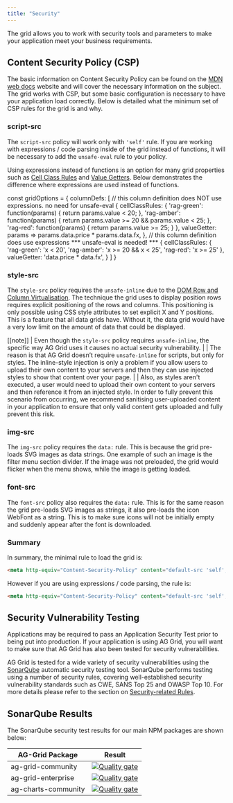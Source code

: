 ```yaml
---
title: "Security"
---
```


The grid allows you to work with security tools and parameters to make your application meet your business requirements.

## Content Security Policy (CSP)

The basic information on Content Security Policy can be found on the [MDN web docs](https://developer.mozilla.org/en-US/docs/Web/HTTP/CSP) website and will cover the necessary information on the subject. The grid works with CSP, but some basic configuration is necessary to have your application load correctly. Below is detailed what the minimum set of CSP rules for the grid is and why.

### script-src

The `script-src` policy will work only with `'self'` rule. If you are working with expressions / code parsing inside of the grid instead of functions, it will be necessary to add the `unsafe-eval` rule to your policy.

Using expressions instead of functions is an option for many grid properties such as [Cell Class Rules](/cell-styles/#cell-class-rules) and [Value Getters](/value-getters/). Below demonstrates the difference where expressions are used instead of functions.

<snippet>
const gridOptions = {
    columnDefs: [
        // this column definition does NOT use expressions. no need for unsafe-eval
        {
            cellClassRules: {
                'rag-green': function(params) { return params.value < 20; },
                'rag-amber': function(params) { return params.value >= 20 && params.value < 25; },
                'rag-red': function(params) { return params.value >= 25; }
            },
            valueGetter: params => params.data.price * params.data.fx,
        },
        // this column definition does use expressions *** unsafe-eval is needed! ***
        {
            cellClassRules: {
                'rag-green': 'x < 20',
                'rag-amber': 'x >= 20 && x < 25',
                'rag-red': 'x >= 25'
            },
            valueGetter: 'data.price * data.fx',
        }
    ]
}
</snippet>

### style-src

The `style-src` policy requires the `unsafe-inline` due to the [DOM Row and Column Virtualisation](/dom-virtualisation/). The technique the grid uses to display position rows requires explicit positioning of the rows and columns. This positioning is only possible using CSS style attributes to set explicit X and Y positions. This is a feature that all data grids have. Without it, the data grid would have a very low limit on the amount of data that could be displayed.

[[note]]
| Even though the `style-src` policy requires `unsafe-inline`, the specific way AG Grid uses it causes no actual security vulnerability.
|
| The reason is that AG Grid doesn’t require `unsafe-inline` for scripts, but only for styles. The inline-style injection is only a problem if you allow users to upload their own content to your servers and then they can use injected styles to show that content over your page.
|
| Also, as styles aren't executed, a user would need to upload their own content to your servers and then reference it from an injected style. In order to fully prevent this scenario from occurring, we recommend sanitising user-uploaded content in your application to ensure that only valid content gets uploaded and fully prevent this risk.

### img-src

The `img-src` policy requires the `data:` rule. This is because the grid pre-loads SVG images as data strings. One example of such an image is the filter menu section divider. If the image was not preloaded, the grid would flicker when the menu shows, while the image is getting loaded.

### font-src

The `font-src` policy also requires the `data:` rule. This is for the same reason the grid pre-loads SVG images as strings, it also pre-loads the icon WebFont as a string. This is to make sure icons will not be initially empty and suddenly appear after the font is downloaded.

### Summary

In summary, the minimal rule to load the grid is:

```html
<meta http-equiv="Content-Security-Policy" content="default-src 'self'; script-src 'self'; style-src 'self' 'unsafe-inline'; img-src 'self' data:; font-src data:">
```

However if you are using expressions / code parsing, the rule is:

```html
<meta http-equiv="Content-Security-Policy" content="default-src 'self'; script-src 'self' 'unsafe-eval'; style-src 'self' 'unsafe-inline'; img-src 'self' data:; font-src data:">
```

## Security Vulnerability Testing

Applications may be required to pass an Application Security Test prior to being put into production. If your application is using AG Grid, you will want to make sure that AG Grid has also been tested for security vulnerabilities.

AG Grid is tested for a wide variety of security vulnerabilities using the [SonarQube](https://www.sonarqube.org/) automatic security testing tool. SonarQube performs testing using a number of security rules, covering well-established security vulnerability standards such as CWE, SANS Top 25 and OWASP Top 10. For more details please refer to the section on [Security-related Rules](https://docs.sonarqube.org/latest/user-guide/security-rules/#header-2).

## SonarQube Results

The SonarQube security test results for our main NPM packages are shown below:

| AG-Grid Package     | Result |
| ------------------- | ------ |
| ag-grid-community   | [![Quality gate](https://sonarcloud.io/api/project_badges/quality_gate?project=ag-grid-community)](https://sonarcloud.io/dashboard?id=ag-grid-community) |
| ag-grid-enterprise  | [![Quality gate](https://sonarcloud.io/api/project_badges/quality_gate?project=ag-grid-enterprise)](https://sonarcloud.io/dashboard?id=ag-grid-enterprise) |
| ag-charts-community | [![Quality gate](https://sonarcloud.io/api/project_badges/quality_gate?project=ag-charts-community)](https://sonarcloud.io/dashboard?id=ag-charts-community) |
